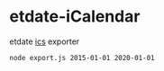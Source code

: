 # etdate-iCalendar
etdate [ics](https://en.wikipedia.org/wiki/ICalendar) exporter

```node export.js [from yyyy-mm-dd] [to yyyy-mm-dd]
node export.js 2015-01-01 2020-01-01
```

